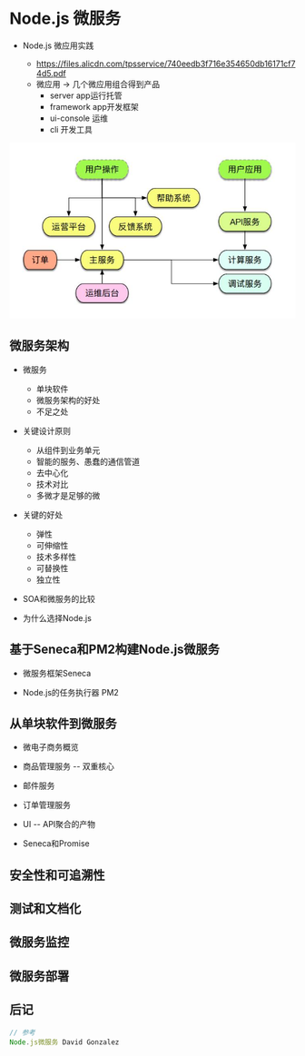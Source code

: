 # Node.js 微服务

- Node.js 微应用实践

  - <https://files.alicdn.com/tpsservice/740eedb3f716e354650db16171cf74d5.pdf>
  - 微应用 -> 几个微应用组合得到产品
    - server app运行托管
    - framework app开发框架
    - ui-console 运维
    - cli 开发工具

![](/static/img/js/node-micro.jpg)

## 微服务架构

- 微服务

  - 单块软件
  - 微服务架构的好处
  - 不足之处

- 关键设计原则

  - 从组件到业务单元
  - 智能的服务、愚蠢的通信管道
  - 去中心化
  - 技术对比
  - 多微才是足够的微

- 关键的好处

  - 弹性
  - 可伸缩性
  - 技术多样性
  - 可替换性
  - 独立性

- SOA和微服务的比较

- 为什么选择Node.js

## 基于Seneca和PM2构建Node.js微服务

- 微服务框架Seneca

- Node.js的任务执行器 PM2

## 从单块软件到微服务

- 微电子商务概览

- 商品管理服务 -- 双重核心

- 邮件服务

- 订单管理服务

- UI -- API聚合的产物

- Seneca和Promise

## 安全性和可追溯性

## 测试和文档化

## 微服务监控

## 微服务部署

## 后记

```javascript
// 参考
Node.js微服务 David Gonzalez
```
